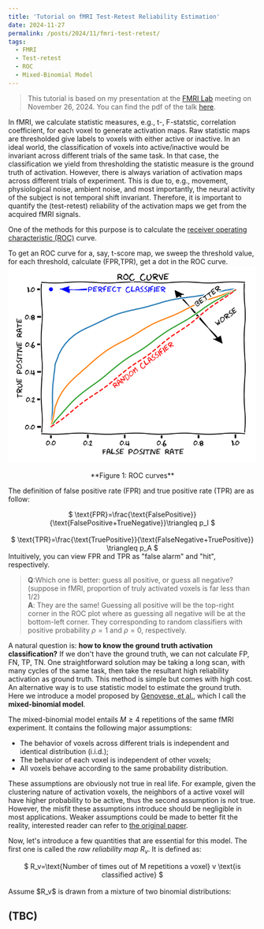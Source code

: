 ```yaml
---
title: 'Tutorial on fMRI Test-Retest Reliability Estimation'
date: 2024-11-27
permalink: /posts/2024/11/fmri-test-retest/
tags:
  - FMRI
  - Test-retest
  - ROC
  - Mixed-Binomial Model
---
```


>This tutorial is based on my presentation at the [FMRI Lab](https://fmri.research.umich.edu/) meeting on November 26, 2024. You can find the pdf of the talk [here](https://yonglihe23.github.io/files/fMRI-GroupMtg-Nov26-2024-YongliHe.pdf).

In fMRI, we calculate statistic measures, e.g., t-, F-statstic, correlation coefficient, for each voxel to generate activation maps. Raw statistic maps are thresholded give labels to voxels with either active or inactive. In an ideal world, the classification of voxels into active/inactive would be invariant across different trials of the same task. In that case, the classification we yield from thresholding the statistic measure is the ground truth of activation. However, there is always variation of activation maps across different trials of experiment. This is due to, e.g., movement, physiological noise, ambient noise, and most importantly, the neural activity of the subject is not temporal shift invariant. Therefore, it is important to quantify the (test-retest) reliability of the activation maps we get from the acquired fMRI signals. 

One of the methods for this purpose is to calculate the [receiver operating characteristic (ROC)](https://en.wikipedia.org/wiki/Receiver_operating_characteristic) curve. 

To get an ROC curve for a, say, t-score map, we sweep the threshold value, for each threshold, calculate (FPR,TPR), get a dot in the ROC curve. 
![roc](/images/roc_curves.png "ROC curves")
<center>**Figure 1: ROC curves**</center>

The definition of false positive rate (FPR) and true positive rate (TPR) are as follow: <br>
<center>$
 \text{FPR}=\frac{\text{FalsePositive}}{\text{FalsePositive+TrueNegative}}\triangleq p_I
$</center> <br>
<center>$
 \text{TPR}=\frac{\text{TruePositive}}{\text{FalseNegative+TruePositive}} \triangleq p_A
$</center>
Intuitively, you can view FPR and TPR as "false alarm" and "hit", respectively. 

>**Q**:Which one is better: guess all positive, or guess all negative? (suppose in fMRI, proportion of truly activated voxels is far less than 1/2)<br>
>**A**: They are the same! Guessing all positive will be the top-right corner in the ROC plot where as guessing all negative will be at the bottom-left corner. They corresponding to random classifiers with positive probability $\rho=1$ and $\rho=0$, respectively.

A natural question is: **how to know the ground truth activation classification?** If we don't have the ground truth, we can not calculate FP, FN, TP, TN. One straightforward solution may be taking a long scan, with many cycles of the same task, then take the resultant high reliability activation as ground truth. This method is simple but comes with high cost. An alternative way is to use statistic model to estimate the ground truth. Here we introduce a model proposed by [Genovese, et al.]( https://doi.org/10.1002/mrm.1910380319), which I call the **mixed-binomial model**.

The mixed-binomial model entails $M\geq 4$ repetitions of the same fMRI experiment. It contains the following major assumptions:
- The behavior of voxels across different trials is independent and identical distribution (i.i.d.);
- The behavior of each voxel is independent of other voxels;
- All voxels behave according to the same probability distribution.

These assumptions are obviously not true in real life. For example, given the clustering nature of activation voxels, the neighbors of a active voxel will have higher probability to be active, thus the second assumption is not true. However, the misfit these assumptions introduce should be negligible in most applications. Weaker assumptions could be made to better fit the reality, interested reader can refer to [the original paper](https://doi.org/10.1002/mrm.1910380319).

Now, let's introduce a few quantities that are essential for this model. The first one is called the *raw reliability map* $R_v$. It is defined as:
<center>$
 R_v=\text{Number of times out of M repetitions a voxel} v \text{is classified active}
$</center> <br>
Assume $R_v$ is drawn from a mixture of two binomial distributions:

(TBC)
---











